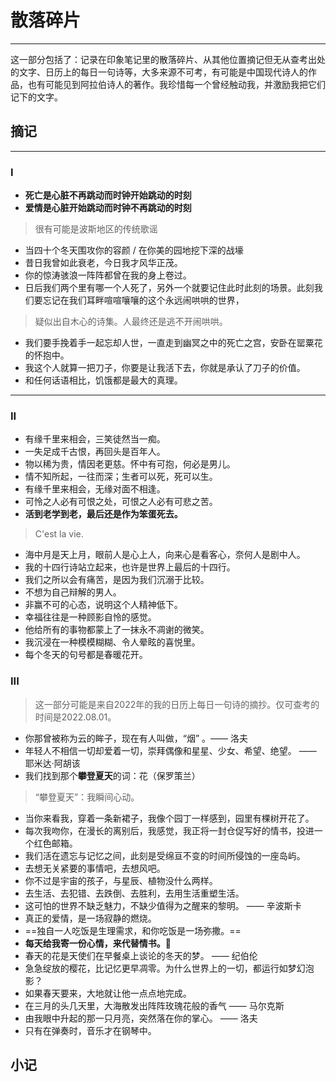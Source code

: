 # 散落碎片
-----

这一部分包括了：记录在印象笔记里的散落碎片、从其他位置摘记但无从查考出处的文字、日历上的每日一句诗等，大多来源不可考，有可能是中国现代诗人的作品，也有可能见到阿拉伯诗人的著作。我珍惜每一个曾经触动我，并激励我把它们记下的文字。


## 摘记
------

###  I

- **死亡是心脏不再跳动而时钟开始跳动的时刻**
- **爱情是心脏开始跳动而时钟不再跳动的时刻**
> 很有可能是波斯地区的传统歌谣
- 当四十个冬天围攻你的容颜 / 在你美的园地挖下深的战壕
- 昔日我曾如此衰老，今日我才风华正茂。
- 你的惊涛骇浪一阵阵都曾在我的身上卷过。
- 日后我们两个里有哪一个人死了，另外一个就要记住此时此刻的场景。此刻我们要忘记在我们耳畔喧喧嚷嚷的这个永远闹哄哄的世界，
> 疑似出自木心的诗集。人最终还是逃不开闹哄哄。
- 我们要手挽着手一起忘却人世，一直走到幽冥之中的死亡之宫，安卧在罂粟花的怀抱中。
- 我这个人就算一把刀子，你要是让我活下去，你就是承认了刀子的价值。
- 和任何话语相比，饥饿都是最大的真理。

--------

### II 

-  有缘千里来相会，三笑徒然当一痴。
-  一失足成千古恨，再回头是百年人。
-  物以稀为贵，情因老更慈。怀中有可抱，何必是男儿。
-  情不知所起，一往而深；生者可以死，死可以生。
-  有缘千里来相会，无缘对面不相逢。
-  可怜之人必有可恨之处，可恨之人必有可悲之苦。
-  **活到老学到老，最后还是作为笨蛋死去。**
> C'est la vie.
-  海中月是天上月，眼前人是心上人，向来心是看客心，奈何人是剧中人。
-  我的十四行诗站立起来，也许是世界上最后的十四行。
-  我们之所以会有痛苦，是因为我们沉溺于比较。
-  不想为自己辩解的男人。
-  非赢不可的心态，说明这个人精神低下。
-  幸福往往是一种顾影自怜的感觉。
-  他给所有的事物都蒙上了一抹永不凋谢的微笑。
-  我沉浸在一种模模糊糊、令人晕眩的喜悦里。
-  每个冬天的句号都是春暖花开。


### III 

> 这一部分可能是来自2022年的我的日历上每日一句诗的摘抄。仅可查考的时间是2022.08.01。

- 你那曾被称为云的眸子，现在有人叫做，“烟” 。—— 洛夫
- 年轻人不相信一切却爱着一切，崇拜偶像和星星、少女、希望、绝望。 —— 耶米达·阿胡该
- 我们找到那个**攀登夏天**的词：花（保罗策兰）
> “攀登夏天”：我瞬间心动。
- 当你来看我，穿着一条新裙子，我像个园丁一样感到，园里有棵树开花了。
- 每次我吻你，在漫长的离别后，我感觉，我正将一封仓促写好的情书，投进一个红色邮箱。
- 我们活在遗忘与记忆之间，此刻是受绵亘不变的时间所侵蚀的一座岛屿。
- 去想无关紧要的事情吧，去想风吧。
- 你不过是宇宙的孩子，与星辰、植物没什么两样。
- 去生活、去犯错、去跌倒、去胜利，去用生活重塑生活。
- 这可怕的世界不缺乏魅力，不缺少值得为之醒来的黎明。 —— 辛波斯卡
- 真正的爱情，是一场寂静的燃烧。
- ==独自一人吃饭是生理需求，和你吃饭是一场弥撒。==
- **每天给我寄一份心情，来代替情书。💌**
- 春天的花是天使们在早餐桌上谈论的冬天的梦。 —— 纪伯伦
- 急急绽放的樱花，比记忆更早凋零。为什么世界上的一切，都运行如梦幻泡影？
- 如果春天要来，大地就让他一点点地完成。
- 在三月的头几天里，大海散发出阵阵玫瑰花般的香气 —— 马尔克斯
- 由我眼中升起的那一只月亮，突然落在你的掌心。 —— 洛夫
- 只有在弹奏时，音乐才在钢琴中。
## 小记

